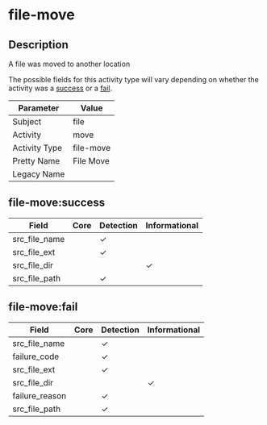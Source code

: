 file-move
=========

Description
-----------
A file was moved to another location

The possible fields for this activity type will vary depending on whether the activity was a [success](#file-movesuccess) or a [fail](#file-movefail).

| Parameter     | Value     |
| ------------- | --------- |
| Subject       | file      |
| Activity      | move      |
| Activity Type | file-move |
| Pretty Name   | File Move |
| Legacy Name   |           |

file-move:success
-----------------

| Field         | Core | Detection | Informational |
| ------------- | ---- | --------- | ------------- |
| src_file_name |      | &#10003;  |               |
| src_file_ext  |      | &#10003;  |               |
| src_file_dir  |      |           | &#10003;      |
| src_file_path |      | &#10003;  |               |

file-move:fail
--------------

| Field          | Core | Detection | Informational |
| -------------- | ---- | --------- | ------------- |
| src_file_name  |      | &#10003;  |               |
| failure_code   |      | &#10003;  |               |
| src_file_ext   |      | &#10003;  |               |
| src_file_dir   |      |           | &#10003;      |
| failure_reason |      | &#10003;  |               |
| src_file_path  |      | &#10003;  |               |